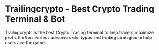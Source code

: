 # Trailingcrypto - Best Crypto Trading Terminal & Bot

Trailingcrypto is the best Crypto Trading terminal to help traders maximize profit. It offers various advance order types and trading strategies to help users ace the game.
